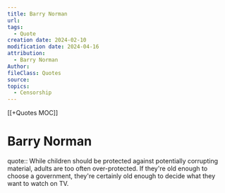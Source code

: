 ```yaml
---
title: Barry Norman
url: 
tags:
  - Quote
creation date: 2024-02-10
modification date: 2024-04-16
attribution:
  - Barry Norman
Author: 
fileClass: Quotes
source: 
topics:
  - Censorship
---
```


[[+Quotes MOC]]

# Barry Norman

quote:: While children should be protected against potentially corrupting material, adults are too often over-protected. If they're old enough to choose a government, they're certainly old enough to decide what they want to watch on TV.

